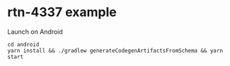 # rtn-4337 example


Launch on Android

```
cd android
yarn install && ./gradlew generateCodegenArtifactsFromSchema && yarn start
```
